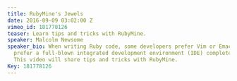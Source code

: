 ```yaml
---
title: RubyMine's Jewels
date: 2016-09-09 03:02:00 Z
vimeo_id: 181778126
teaser: Learn tips and tricks with RubyMine.
speaker: Malcolm Newsome
speaker_bio: When writing Ruby code, some developers prefer Vim or Emacs, while others
  prefer a full-blown integrated development environment (IDE) complete with debugger.
  This video will share tips and tricks with RubyMine.
Key: 181778126
---
```


